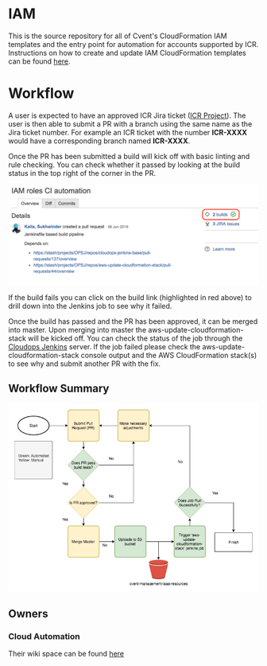 # IAM

This is the source repository for all of Cvent's CloudFormation IAM templates and the entry point for automation for accounts supported by ICR. Instructions on how to create and update IAM CloudFormation templates can be found 
[here](https://wiki.cvent.com/pages/viewpage.action?pageId=176355858). 


# Workflow
A user is expected to have an approved ICR Jira ticket ([ICR Project](https://jira.cvent.com/projects/ICR)). The user is then able to submit a PR with a branch using the same name as the Jira ticket number. For example an ICR ticket with the number **ICR-XXXX** would have a corresponding branch named **ICR-XXXX**.

Once the PR has been submitted a build will kick off with basic linting and rule checking. You can check whether it passed by looking at the build status in the top right of the corner in the PR.

![picture](images/build.png)


If the build fails you can click on the build link (highlighted in red above) to drill down into the Jenkins job to see why it failed.

Once the build has passed and the PR has been approved, it can be merged into master. Upon merging into master the aws-update-cloudformation-stack will be kicked off. You can check the status of the job through the [Cloudops Jenkins](https://cloudops-jenkins.core.cvent.org/) server. If the job failed please check the aws-update-cloudformation-stack console output and the AWS CloudFormation stack(s) to see why and submit another PR with the fix.

## Workflow Summary
![picture](images/iam_automation.jpg)

## Owners

### Cloud Automation

Their wiki space can be found [here](https://wiki.cvent.com/pages/viewpage.action?pageId=50961668)

